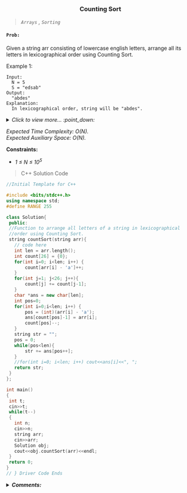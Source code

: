 <h3 align="center"> Counting Sort </h3>

> _`Arrays` , `Sorting`_

#### `Prob:`
Given a string arr consisting of lowercase english letters, arrange all its letters in lexicographical order using Counting Sort.

Example 1:
```
Input:
  N = 5
  S = "edsab"
Output: 
  "abdes"
Explanation: 
  In lexicographical order, string will be "abdes".
```

<p><details>
  <summary><em>Click to view more... :point_down:</em></summary>

Example 2:
```
Input:
  N = 13
  S = "geeksforgeeks"
Output:
  "eeeefggkkorss"
Explanation:
  In lexicographical order, string will be "eeeefggkkorss".
```

**Task:** <br>
To complete the function `countSort()` that takes `string arr` as a parameter and `returns` the sorted string.
The printing is done by the driver code.
</details></p>

*Expected Time Complexity: O(N).<br>
Expected Auxiliary Space: O(N).*

**Constraints:**
- _1 ≤ N ≤ 10_<sup><em>5</em></sup>

> C++ Solution Code 
 
 ```Cpp
 //Initial Template for C++

#include <bits/stdc++.h>
using namespace std;
#define RANGE 255

class Solution{
  public:
  //Function to arrange all letters of a string in lexicographical 
  //order using Counting Sort.
  string countSort(string arr){
    // code here
    int len = arr.length();
    int count[26] = {0};
    for(int i=0; i<len; i++) {
        count[arr[i] - 'a']++;
    }
    for(int j=1; j<26; j++){
        count[j] += count[j-1];
    }
    char *ans = new char[len];
    int pos=0;
    for(int i=0;i<len; i++) {
        pos = (int)(arr[i] - 'a');
        ans[count[pos]-1] = arr[i];
        count[pos]--;
    }
    string str = "";
    pos = 0;
    while(pos<len){
        str += ans[pos++];
    }
    //for(int i=0; i<len; i++) cout<<ans[i]<<", ";
    return str;
  }
};

int main()
{
  int t;
  cin>>t;
  while(t--)
  {
    int n;
    cin>>n;
    string arr;
    cin>>arr;
    Solution obj;
    cout<<obj.countSort(arr)<<endl;
  }
  return 0;
}
// } Driver Code Ends     
```
<p>
<details>
<summary><strong><em>Comments: </em></strong></summary>
<br>
  
**Algorithm:**
1) Take a count array to store the count of each unique object.
2) Modify the count array such that each element at each index stores the sum of previous counts. The modified count array indicates the position of each object in the output sequence.
3) Output each object from the input sequence followed by decreasing its count by 1.

- [Goto Page :point_left:](https://practice.geeksforgeeks.org/problems/counting-sort/1)
</details> </p>
